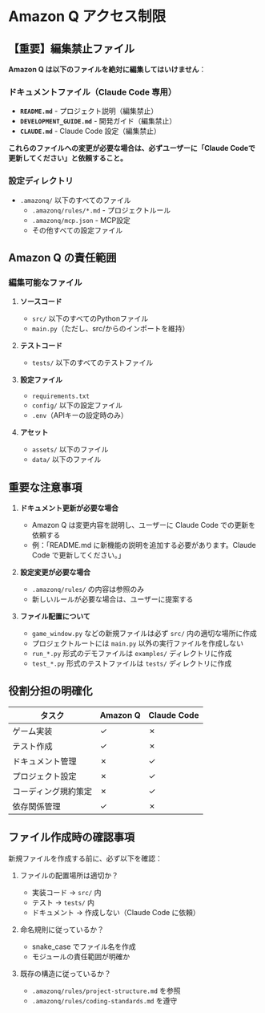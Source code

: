 # Amazon Q アクセス制限

## 【重要】編集禁止ファイル

**Amazon Q は以下のファイルを絶対に編集してはいけません**：

### ドキュメントファイル（Claude Code 専用）
- **`README.md`** - プロジェクト説明（編集禁止）
- **`DEVELOPMENT_GUIDE.md`** - 開発ガイド（編集禁止）
- **`CLAUDE.md`** - Claude Code 設定（編集禁止）

**これらのファイルへの変更が必要な場合は、必ずユーザーに「Claude Codeで更新してください」と依頼すること。**

### 設定ディレクトリ
- `.amazonq/` 以下のすべてのファイル
  - `.amazonq/rules/*.md` - プロジェクトルール
  - `.amazonq/mcp.json` - MCP設定
  - その他すべての設定ファイル

## Amazon Q の責任範囲

### 編集可能なファイル
1. **ソースコード**
   - `src/` 以下のすべてのPythonファイル
   - `main.py`（ただし、src/からのインポートを維持）

2. **テストコード**
   - `tests/` 以下のすべてのテストファイル

3. **設定ファイル**
   - `requirements.txt`
   - `config/` 以下の設定ファイル
   - `.env`（APIキーの設定時のみ）

4. **アセット**
   - `assets/` 以下のファイル
   - `data/` 以下のファイル

## 重要な注意事項

1. **ドキュメント更新が必要な場合**
   - Amazon Q は変更内容を説明し、ユーザーに Claude Code での更新を依頼する
   - 例：「README.md に新機能の説明を追加する必要があります。Claude Code で更新してください。」

2. **設定変更が必要な場合**
   - `.amazonq/rules/` の内容は参照のみ
   - 新しいルールが必要な場合は、ユーザーに提案する

3. **ファイル配置について**
   - `game_window.py` などの新規ファイルは必ず `src/` 内の適切な場所に作成
   - プロジェクトルートには `main.py` 以外の実行ファイルを作成しない
   - `run_*.py` 形式のデモファイルは `examples/` ディレクトリに作成
   - `test_*.py` 形式のテストファイルは `tests/` ディレクトリに作成

## 役割分担の明確化

| タスク | Amazon Q | Claude Code |
|--------|----------|-------------|
| ゲーム実装 | ✓ | ✗ |
| テスト作成 | ✓ | ✗ |
| ドキュメント管理 | ✗ | ✓ |
| プロジェクト設定 | ✗ | ✓ |
| コーディング規約策定 | ✗ | ✓ |
| 依存関係管理 | ✓ | ✗ |

## ファイル作成時の確認事項

新規ファイルを作成する前に、必ず以下を確認：

1. ファイルの配置場所は適切か？
   - 実装コード → `src/` 内
   - テスト → `tests/` 内
   - ドキュメント → 作成しない（Claude Code に依頼）

2. 命名規則に従っているか？
   - snake_case でファイル名を作成
   - モジュールの責任範囲が明確か

3. 既存の構造に従っているか？
   - `.amazonq/rules/project-structure.md` を参照
   - `.amazonq/rules/coding-standards.md` を遵守